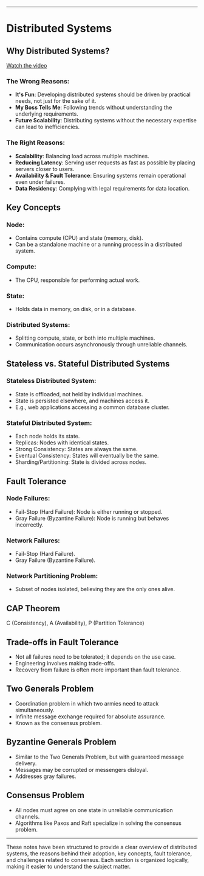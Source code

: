 

---

# Distributed Systems

## Why Distributed Systems?

[Watch the video](https://www.youtube.com/watch?v=s_p3I5CMGJw)

### The Wrong Reasons:
- **It's Fun**: Developing distributed systems should be driven by practical needs, not just for the sake of it.
- **My Boss Tells Me**: Following trends without understanding the underlying requirements.
- **Future Scalability**: Distributing systems without the necessary expertise can lead to inefficiencies.

### The Right Reasons:
- **Scalability**: Balancing load across multiple machines.
- **Reducing Latency**: Serving user requests as fast as possible by placing servers closer to users.
- **Availability & Fault Tolerance**: Ensuring systems remain operational even under failures.
- **Data Residency**: Complying with legal requirements for data location.

## Key Concepts

### Node:
- Contains compute (CPU) and state (memory, disk).
- Can be a standalone machine or a running process in a distributed system.

### Compute:
- The CPU, responsible for performing actual work.

### State:
- Holds data in memory, on disk, or in a database.

### Distributed Systems:
- Splitting compute, state, or both into multiple machines.
- Communication occurs asynchronously through unreliable channels.

## Stateless vs. Stateful Distributed Systems

### Stateless Distributed System:
- State is offloaded, not held by individual machines.
- State is persisted elsewhere, and machines access it.
- E.g., web applications accessing a common database cluster.

### Stateful Distributed System:
- Each node holds its state.
- Replicas: Nodes with identical states.
- Strong Consistency: States are always the same.
- Eventual Consistency: States will eventually be the same.
- Sharding/Partitioning: State is divided across nodes.

## Fault Tolerance

### Node Failures:
- Fail-Stop (Hard Failure): Node is either running or stopped.
- Gray Failure (Byzantine Failure): Node is running but behaves incorrectly.

### Network Failures:
- Fail-Stop (Hard Failure).
- Gray Failure (Byzantine Failure).

### Network Partitioning Problem:
- Subset of nodes isolated, believing they are the only ones alive.

## CAP Theorem

C (Consistency), A (Availability), P (Partition Tolerance)

## Trade-offs in Fault Tolerance
- Not all failures need to be tolerated; it depends on the use case.
- Engineering involves making trade-offs.
- Recovery from failure is often more important than fault tolerance.

## Two Generals Problem

- Coordination problem in which two armies need to attack simultaneously.
- Infinite message exchange required for absolute assurance.
- Known as the consensus problem.

## Byzantine Generals Problem

- Similar to the Two Generals Problem, but with guaranteed message delivery.
- Messages may be corrupted or messengers disloyal.
- Addresses gray failures.

## Consensus Problem

- All nodes must agree on one state in unreliable communication channels.
- Algorithms like Paxos and Raft specialize in solving the consensus problem.

---

These notes have been structured to provide a clear overview of distributed systems, the reasons behind their adoption, key concepts, fault tolerance, and challenges related to consensus. Each section is organized logically, making it easier to understand the subject matter.